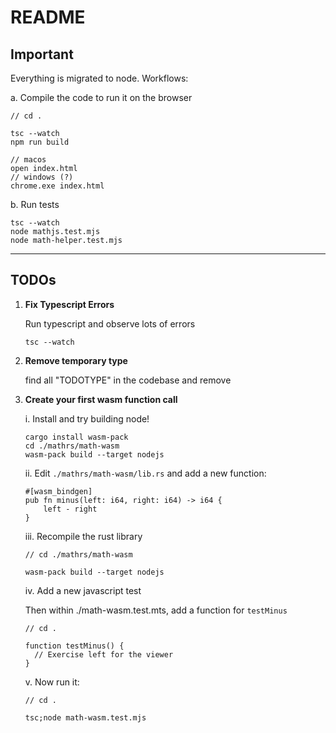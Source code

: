 # README

## Important

Everything is migrated to node. Workflows:

a. Compile the code to run it on the browser

```
// cd .

tsc --watch
npm run build

// macos
open index.html
// windows (?)
chrome.exe index.html
```

b. Run tests

```
tsc --watch
node mathjs.test.mjs
node math-helper.test.mjs
```

---

## TODOs

1. **Fix Typescript Errors**

   Run typescript and observe lots of errors

   ```
   tsc --watch
   ```

2. **Remove temporary type**

   find all "TODOTYPE" in the codebase and remove

3. **Create your first wasm function call**

   i. Install and try building node!

   ```
   cargo install wasm-pack
   cd ./mathrs/math-wasm
   wasm-pack build --target nodejs
   ```

   ii. Edit `./mathrs/math-wasm/lib.rs` and add a new function:

   ```
   #[wasm_bindgen]
   pub fn minus(left: i64, right: i64) -> i64 {
       left - right
   }
   ```

   iii. Recompile the rust library

   ```
   // cd ./mathrs/math-wasm

   wasm-pack build --target nodejs
   ```

   iv. Add a new javascript test

   Then within ./math-wasm.test.mts, add a function for `testMinus`

   ```
   // cd .

   function testMinus() {
     // Exercise left for the viewer
   }
   ```

   v. Now run it:

   ```
   // cd .

   tsc;node math-wasm.test.mjs
   ```

